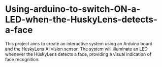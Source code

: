 # Using-arduino-to-switch-ON-a-LED-when-the-HuskyLens-detects-a-face
This project aims to create an interactive system using an Arduino board and the HuskyLens AI vision sensor. The system will illuminate an LED whenever the HuskyLens detects a face, providing a visual indication of face recognition.

